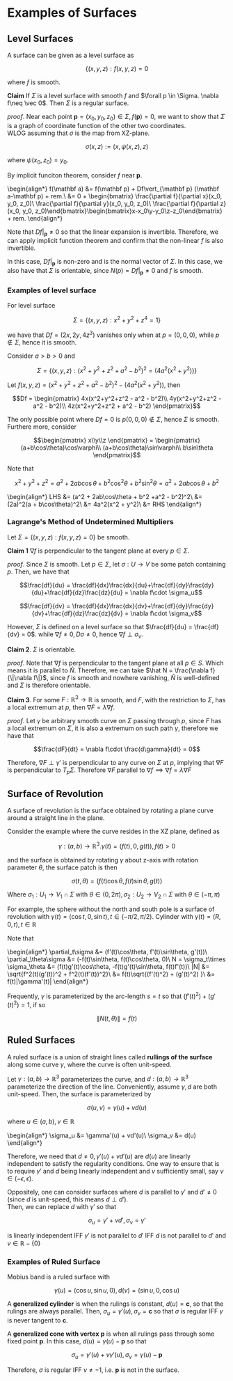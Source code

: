 # Examples of Surfaces

## Level Surfaces

A surface can be given as a level surface as 

$$\{(x,y,z): f(x,y,z) = 0$$

where $f$ is smooth.

__Claim__ If $\Sigma$ is a level surface with smooth $f$ and $\forall p \in \Sigma. \nabla f\neq \vec 0$. Then $\Sigma$ is a regular surface. 

_proof_. Near each point $\mathbf p=(x_0, y_0, z_0)\in \Sigma, f(\mathbf p) = 0$, we want to show that $\Sigma$ is a graph of coordinate function of the other two coordinates.   
WLOG assuming that $\sigma$ is the map from XZ-plane. 

$$\sigma(x, z) := (x, \psi(x, z), z)$$

where $\psi(x_0, z_0) = y_0$. 

By implicit funciton theorem, consider $f$ near $\mathbf p$. 

\begin{align*}
f(\mathbf a) &= f(\mathbf p) + Df\vert_{\mathbf p} (\mathbf a-\mathbf p) + rem.\\
&= 0 + \begin{bmatrix}
\frac{\partial f}{\partial x}(x_0, y_0, z_0)\\
\frac{\partial f}{\partial y}(x_0, y_0, z_0)\\
\frac{\partial f}{\partial z}(x_0, y_0, z_0)\end{bmatrix}\begin{bmatrix}x-x_0\\y-y_0\\z-z_0\end{bmatrix} + rem.
\end{align*}

Note that $Df\vert_{\mathbf p}\neq 0$ so that the linear expansion is invertible. Therefore, we can apply implicit function theorem and confirm that the non-linear $f$ is also invertible. 

In this case, $Df|_{\mathbf p}$ is non-zero and is the normal vector of $\Sigma$. In this case, we also have that $\Sigma$ is orientable, since $N(p) = Df|_{\mathbf p}\neq 0$ and $f$ is smooth. 

### Examples of level surface

For level surface 

$$\Sigma = \{(x,y,z): x^2 + y^2 + z^4 = 1\}$$

we have that $Df = (2x, 2y, 4z^3)$ vanishes only when at $p=(0, 0, 0)$, while $p\not\in\Sigma$, hence it is smooth. 

Consider $a>b>0$ and 

$$\Sigma = \{(x,y,z): (x^2+y^2+z^2 + a^2 - b^2)^2 = (4a^2(x^2+y^2))\}$$

Let $f(x,y,z) = (x^2+y^2+z^2 + a^2 - b^2)^2 - (4a^2(x^2+y^2))$, then 

$$Df = \begin{pmatrix}
4x(x^2+y^2+z^2 - a^2 - b^2)\\
4y(x^2+y^2+z^2 - a^2 - b^2)\\
4z(x^2+y^2+z^2 + a^2 - b^2)
\end{pmatrix}$$

The only possible point where $Df=0$ is $p(0,0,0)\not\in\Sigma$, hence $\Sigma$ is smooth. 
Furthere more, consider 

$$\begin{pmatrix}
x\\y\\z
\end{pmatrix} = \begin{pmatrix}
(a+b\cos\theta)\cos\varphi\\
(a+b\cos\theta)\sin\varphi\\
b\sin\theta
\end{pmatrix}$$

Note that 

$$x^2+y^2 + z^2 = a^2+2ab\cos\theta + b^2\cos^2\theta + b^2\sin^2\theta = a^2 + 2ab\cos\theta + b^2$$

\begin{align*}
LHS &= (a^2 + 2ab\cos\theta + b^2 +a^2 - b^2)^2\\
&= (2a)^2(a + b\cos\theta)^2\\
&= 4a^2(x^2 + y^2)\\
&= RHS
\end{align*}

### Lagrange's Method of Undetermined Multipliers

Let $\Sigma = \{(x,y,z): f(x,y,z) = 0\}$ be smooth. 

__Claim 1__ $\nabla f$ is perpendicular to the tangent plane at every $p\in \Sigma$.

_proof_. Since $\Sigma$ is smooth. Let $p\in\Sigma$, let $\sigma: U\rightarrow V$ be some patch containing $p$. Then, we have that 

$$\frac{df}{du} = \frac{df}{dx}\frac{dx}{du}+\frac{df}{dy}\frac{dy}{du}+\frac{df}{dz}\frac{dz}{du} = \nabla f\cdot \sigma_u$$


$$\frac{df}{dv} = \frac{df}{dx}\frac{dx}{dv}+\frac{df}{dy}\frac{dy}{dv}+\frac{df}{dz}\frac{dz}{dv} = \nabla f\cdot \sigma_v$$

However, $\Sigma$ is defined on a level surface so that $\frac{df}{du} = \frac{df}{dv} = 0$. while $\nabla f\neq 0, D\sigma \neq 0$, hence $\nabla f\perp \sigma_v$. 

__Claim 2__. $\Sigma$ is orientable. 

_proof_. Note that $\nabla f$ is perpendicular to the tangent plane at all $p \in S$. Which means it is parallel to $\hat N$. Therefore, we can take $\hat N = \frac{\nabla f}{\|\nabla f\|}$, since $f$ is smooth and nowhere vanishing, $\hat N$ is well-defined and $\Sigma$ is therefore orientable. 

__Claim 3__. For some $F:\mathbb R^3\rightarrow \mathbb R$ is smooth, and $F$, with the restriction to $\Sigma$, has a local extremum at $p$, then $\nabla F = \lambda \nabla f$. 

_proof_. Let $\gamma$ be arbitrary smooth curve on $\Sigma$ passing through $p$, since $F$ has a local extremum on $\Sigma$, it is also a extremum on such path $\gamma$, therefore we have that 

$$\frac{dF}{dt} = \nabla f\cdot \frac{d\gamma}{dt} = 0$$

Therefore, $\nabla F\perp \gamma'$ is perpendicular to any curve on $\Sigma$ at $p$, implying that $\nabla F$ is perpendicular to $T_p\Sigma$. Therefore $\nabla F$ parallel to $\nabla f\implies \nabla f = \lambda \nabla F$

## Surface of  Revolution
A surface of revolution is the surface obtained by rotating a plane curve around a straight line in the plane. 

Consider the example where the curve resides in the XZ plane, defined as 

$$\gamma: (a, b)\rightarrow \mathbb R^3. \gamma(t)= (f(t), 0, g(t)), f(t) > 0$$

and the surface is obtained by rotating $\gamma$ about z-axis with rotation parameter $\theta$, the surface patch is then

$$\sigma(t, \theta) = (f(t)\cos\theta, f(t)\sin\theta, g(t))$$

Where $\sigma_1: U_1\rightarrow V_1\cap \Sigma$ with $\theta\in (0, 2\pi),  \sigma_2: U_2\rightarrow V_2\cap \Sigma$ with $\theta\in (-\pi, \pi)$

For example, the sphere without the north and south pole is a surface of revolution with $\gamma(t) = (\cos t, 0, \sin t), t\in (-\pi/2, \pi/2)$. Cylinder with $\gamma(t) = (R, 0, t), t\in\mathbb R$

Note that 

\begin{align*}
\partial_t\sigma &= (f'(t)\cos\theta, f'(t)\sin\theta, g'(t))\\
\partial_\theta\sigma &= (-f(t)\sin\theta, f(t)\cos\theta, 0)\\
N = \sigma_t\times \sigma_\theta &= (f(t)g'(t)\cos\theta, -f(t)g'(t)\sin\theta, f(t)f'(t))\\
\|N\| &= \sqrt{f^2(t)(g'(t))^2 + f^2(t)(f'(t))^2}\\
&= f(t)\sqrt{(f'(t)^2) + (g'(t)^2) }\\
&= f(t)\|\gamma'(t)\|
\end{align*}

Frequently, $\gamma$ is parameterized by the arc-length $s=t$ so that $(f'(t)^2) + (g'(t)^2) = 1$, if so 

$$\|N(t,\theta)\| = f(t)$$


## Ruled Surfaces
A ruled surface is a union of straight lines called __rullings of the surface__ along some curve $\gamma$, where the curve is often unit-speed. 

Let $\gamma:(a,b)\rightarrow \mathbb R^3$ parameterizes the curve, and $d:(a,b)\rightarrow \mathbb R^3$ parameterize the direction of the line. Conveniently, assume $\gamma, d$ are both unit-speed. Then, the surface is parameterized by 

$$\sigma(u, v) = \gamma(u) + vd(u)$$

where $u\in (a, b), v\in\mathbb R$

\begin{align*}
\sigma_u &= \gamma'(u) + vd'(u)\\
\sigma_v &= d(u)
\end{align*}

Therefore, we need that $d\neq 0, \gamma'(u) + vd'(u)$ are $d(u)$ are linearly independent to satisfy the regularity conditions. 
One way to ensure that is to require $\gamma'$ and $d$ being linearly independent and $v$ sufficiently small, say $v\in (-\epsilon, \epsilon)$.  

Oppositely, one can consider surfaces where $d$ is parallel to $\gamma'$ and $d'\neq 0$ (since $d$ is unit-speed, this means $d\perp d'$).  
Then, we can replace $d$ with $\gamma'$ so that 

$$\sigma_u = \gamma' + vd', \sigma_v = \gamma'$$

is linearly independent IFF $\gamma'$ is not parallel to $d'$ IFF $d$ is not parallel to $d'$ and $v\in\mathbb R - \{0\}$

### Examples of Ruled Surface
Mobius band is a ruled surface with 

$$\gamma(u) = (\cos u, \sin u, 0), d(v) = (\sin u, 0, \cos u)$$

A __generalized cylinder__ is when the rulings is constant, $d(u) = \mathbf c$, so that the rulings are always parallel. Then, $\sigma_u = \gamma'(u), \sigma_v = \mathbf c$ so that $\sigma$ is regular IFF $\gamma$ is never tangent to $\mathbf c$. 

A __generalized cone with vertex__ $\mathbf p$ is when all rulings pass through some fixed point $\mathbf p$. In this case, $d(u) = \gamma(u)-\mathbf p$ so that 

$$\sigma_u = \gamma'(u) + v\gamma'(u), \sigma_v = \gamma(u)-\mathbf p$$

Therefore, $\sigma$ is regular IFF $v\neq -1$, i.e. $\mathbf p$ is not in the surface. 
